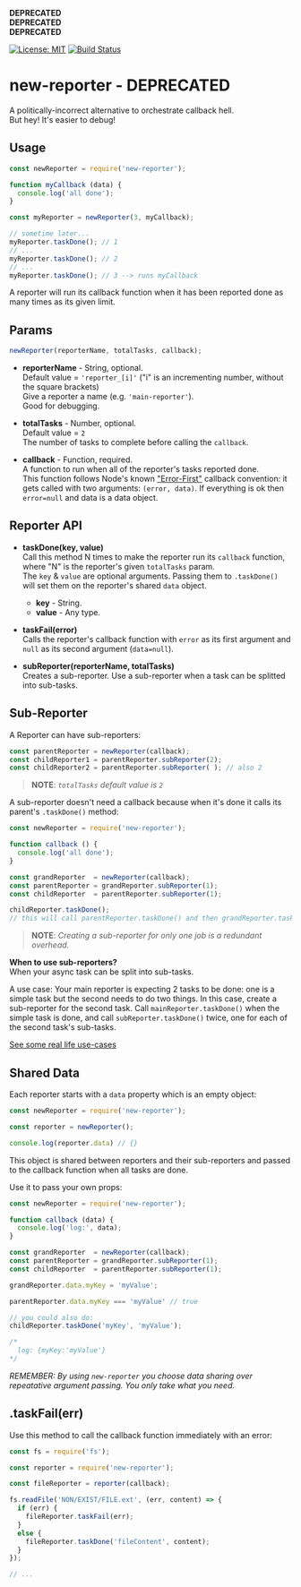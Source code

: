 
**DEPRECATED**  
**DEPRECATED**  
**DEPRECATED**

[![License: MIT](https://img.shields.io/badge/License-MIT-blue.svg)](https://opensource.org/licenses/MIT)
[![Build Status](https://travis-ci.org/taitulism/newTask.svg?branch=develop)](https://travis-ci.org/taitulism/newTask)

new-reporter - DEPRECATED
=========================
A politically-incorrect alternative to orchestrate callback hell.  
But hey! It's easier to debug!



Usage
-----
```js
const newReporter = require('new-reporter');

function myCallback (data) {
  console.log('all done');
}

const myReporter = newReporter(3, myCallback);

// sometime later...
myReporter.taskDone(); // 1
// ...
myReporter.taskDone(); // 2
// ...
myReporter.taskDone(); // 3 --> runs myCallback
```
A reporter will run its callback function when it has been reported done as many times as its given limit.



Params
------
```js
newReporter(reporterName, totalTasks, callback);
```

* **reporterName** - String, optional.  
Default value = `'reporter_[i]'` ("i" is an incrementing number, without the square brackets)  
Give a reporter a name (e.g. `'main-reporter'`).  
Good for debugging.

* **totalTasks** - Number, optional.  
Default value = `2`  
The number of tasks to complete before calling the `callback`.

* **callback** - Function, required.  
A function to run when all of the reporter's tasks reported done.  
This function follows Node's known ["Error-First"](#http://fredkschott.com/post/2014/03/understanding-error-first-callbacks-in-node-js/) callback convention: it gets called with two arguments: `(error, data)`. If everything is ok then `error=null` and data is a data object.



Reporter API
------------
* **taskDone(key, value)**  
Call this method N times to make the reporter run its `callback` function, where "N" is the reporter's given `totalTasks` param.  
The `key` & `value` are optional arguments. Passing them to `.taskDone()` will set them on the reporter's shared `data` object.
  * **key** - String.
  * **value** - Any type.

* **taskFail(error)**  
Calls the reporter's callback function with `error` as its first argument and `null` as its second argument (`data=null`).

* **subReporter(reporterName, totalTasks)**  
Creates a sub-reporter. Use a sub-reporter when a task can be splitted into sub-tasks.



Sub-Reporter
------------
A Reporter can have sub-reporters:
```js
const parentReporter = newReporter(callback);
const childReporter1 = parentReporter.subReporter(2); 
const childReporter2 = parentReporter.subReporter( ); // also 2
```

>**NOTE**: *`totalTasks` default value is `2`*   

A sub-reporter doesn't need a callback because when it's done it calls its parent's `.taskDone()` method:

```js
const newReporter = require('new-reporter');

function callback () {
  console.log('all done');
}

const grandReporter  = newReporter(callback);
const parentReporter = grandReporter.subReporter(1);
const childReporter  = parentReporter.subReporter(1);

childReporter.taskDone();
// this will call parentReporter.taskDone() and then grandReporter.taskDone()
```

>**NOTE**: *Creating a sub-reporter for only one job is a redundant overhead.* 

**When to use sub-reporters?**  
When your async task can be split into sub-tasks.

A use case: Your main reporter is expecting 2 tasks to be done: one is a simple task but the second needs to do two things. In this case, create a sub-reporter for the second task. Call `mainReporter.taskDone()` when the simple task is done, and call `subReporter.taskDone()` twice, one for each of the second task's sub-tasks.

[See some real life use-cases](./docs/use-cases/getFolderTotalSize.md)



Shared Data
-----------
Each reporter starts with a `data` property which is an empty object:

```js
const newReporter = require('new-reporter');

const reporter = newReporter();

console.log(reporter.data) // {}

```

This object is shared between reporters and their sub-reporters and passed to the callback function when all tasks are done.  

Use it to pass your own props:

```js
const newReporter = require('new-reporter');

function callback (data) {
  console.log('log:', data);
}

const grandReporter  = newReporter(callback);
const parentReporter = grandReporter.subReporter(1);
const childReporter  = parentReporter.subReporter(1);

grandReporter.data.myKey = 'myValue';

parentReporter.data.myKey === 'myValue' // true

// you could also do: 
childReporter.taskDone('myKey', 'myValue');

/*
  log: {myKey:'myValue'}
*/
```


*REMEMBER: By using `new-reporter` you choose data sharing over repeatative argument passing. You only take what you need.*



.taskFail(err)
--------------
Use this method to call the callback function immediately with an error:
```js
const fs = require('fs');

const reporter = require('new-reporter');

const fileReporter = reporter(callback);

fs.readFile('NON/EXIST/FILE.ext', (err, content) => {
  if (err) {
    fileReporter.taskFail(err);
  }
  else {
    fileReporter.taskDone('fileContent', content);
  }
});

// ...
```
